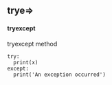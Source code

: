 ## trye=>
#### tryexcept
tryexcept method
```
try:
  print(x)
except:
  print('An exception occurred')
```